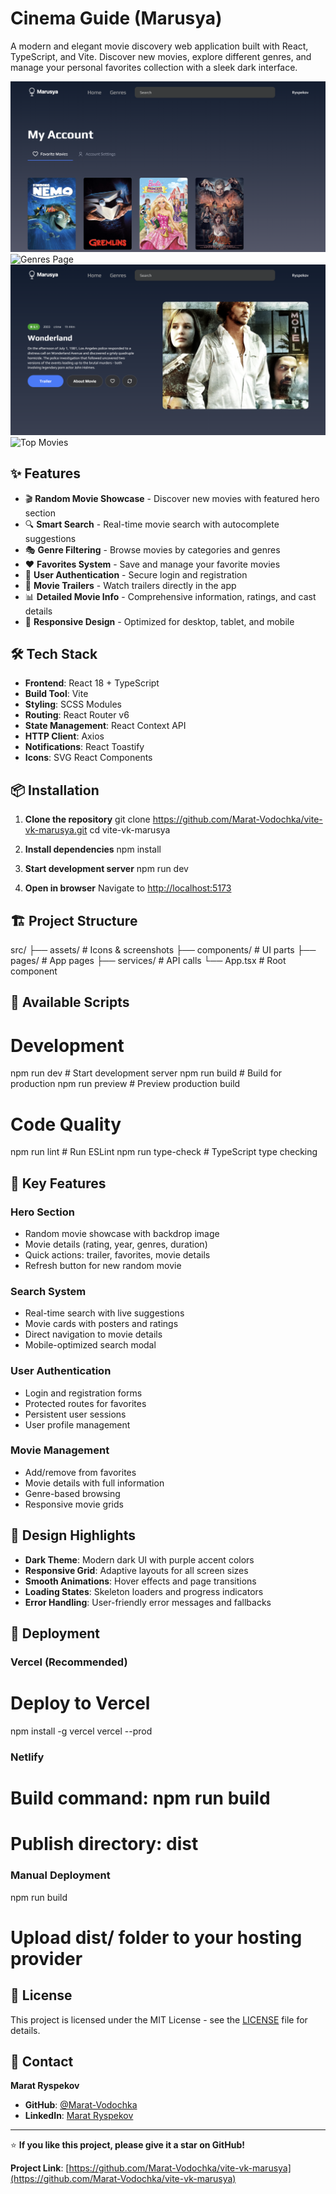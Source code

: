 # Cinema Guide (Marusya)

A modern and elegant movie discovery web application built with React, TypeScript, and Vite. Discover new movies, explore different genres, and manage your personal favorites collection with a sleek dark interface.

![Account Page](./src/assets/screenshots/image-account.png)
![Genres Page](./src/assets/screenshots/image-genres.png)
![Hero Section](./src/assets/screenshots/image-hero.png)
![Top Movies](./src/assets/screenshots/image-topmovies.png)

## ✨ Features

- 🎬 **Random Movie Showcase** - Discover new movies with featured hero section
- 🔍 **Smart Search** - Real-time movie search with autocomplete suggestions
- 🎭 **Genre Filtering** - Browse movies by categories and genres
- ❤️ **Favorites System** - Save and manage your favorite movies
- 👤 **User Authentication** - Secure login and registration
- 🎥 **Movie Trailers** - Watch trailers directly in the app
- 📊 **Detailed Movie Info** - Comprehensive information, ratings, and cast details
- 📱 **Responsive Design** - Optimized for desktop, tablet, and mobile

## 🛠️ Tech Stack

- **Frontend**: React 18 + TypeScript
- **Build Tool**: Vite
- **Styling**: SCSS Modules
- **Routing**: React Router v6
- **State Management**: React Context API
- **HTTP Client**: Axios
- **Notifications**: React Toastify
- **Icons**: SVG React Components

## 📦 Installation

1. **Clone the repository**
   git clone https://github.com/Marat-Vodochka/vite-vk-marusya.git
   cd vite-vk-marusya

2. **Install dependencies**
   npm install

3. **Start development server**
   npm run dev

4. **Open in browser**
   Navigate to [http://localhost:5173](http://localhost:5173)

## 🏗️ Project Structure

src/
├── assets/ # Icons & screenshots
├── components/ # UI parts
├── pages/ # App pages
├── services/ # API calls
└── App.tsx # Root component

## 🎯 Available Scripts

# Development

npm run dev # Start development server
npm run build # Build for production
npm run preview # Preview production build

# Code Quality

npm run lint # Run ESLint
npm run type-check # TypeScript type checking

## 🎨 Key Features

### Hero Section

- Random movie showcase with backdrop image
- Movie details (rating, year, genres, duration)
- Quick actions: trailer, favorites, movie details
- Refresh button for new random movie

### Search System

- Real-time search with live suggestions
- Movie cards with posters and ratings
- Direct navigation to movie details
- Mobile-optimized search modal

### User Authentication

- Login and registration forms
- Protected routes for favorites
- Persistent user sessions
- User profile management

### Movie Management

- Add/remove from favorites
- Movie details with full information
- Genre-based browsing
- Responsive movie grids

## 🌟 Design Highlights

- **Dark Theme**: Modern dark UI with purple accent colors
- **Responsive Grid**: Adaptive layouts for all screen sizes
- **Smooth Animations**: Hover effects and page transitions
- **Loading States**: Skeleton loaders and progress indicators
- **Error Handling**: User-friendly error messages and fallbacks

## 🚀 Deployment

### Vercel (Recommended)

# Deploy to Vercel

npm install -g vercel
vercel --prod

### Netlify

# Build command: npm run build

# Publish directory: dist

### Manual Deployment

npm run build

# Upload dist/ folder to your hosting provider

## 📝 License

This project is licensed under the MIT License - see the [LICENSE](LICENSE) file for details.

## 📧 Contact

**Marat Ryspekov**

- **GitHub**: [@Marat-Vodochka](https://github.com/Marat-Vodochka)
- **LinkedIn**: [Marat Ryspekov](https://linkedin.com/in/marat-ryspekov)

---

⭐ **If you like this project, please give it a star on GitHub!**

**Project Link**: [https://github.com/Marat-Vodochka/vite-vk-marusya](https://github.com/Marat-Vodochka/vite-vk-marusya)

```

```
